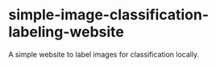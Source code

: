 # simple-image-classification-labeling-website
A simple website to label images for classification locally.
